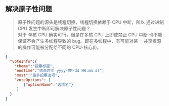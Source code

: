 ## 解决原子性问题
>原子性问题的源头是线程切换，线程切换依赖于 CPU 中断，所以
>通过进制 CPU 发生中断即可解决原子性问题？    
>对于 单核 CPU 确实可行，但是在多核 CPU 上即使禁止 CPU 中断
>也不能保证不会产生多线程导致的 bug。即在多线程中，有可能对某一
>共享资源的操作可能被分配给不同的 CPU-核心(i)。
>
```json
{
  "voteInfo":{
    "theme":"投票标题",
    "endTime":"结束时间 yyyy-MM-dd HH:mm:ss",
    "most":"最多投票选项",
    "voteOptions": [
        {"optionName":"选项名"}
     ]
  }
}
```